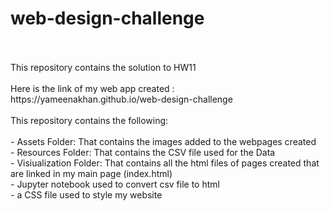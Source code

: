 # web-design-challenge
<br>
<br>
This repository contains the solution to HW11
<br>
<br>
Here is the link of my web app created : https://yameenakhan.github.io/web-design-challenge
<br>
<br>
This repository contains the following:<br><br>
    - Assets Folder: That contains the images added to the webpages created<br>
    - Resources Folder: That contains the CSV file used for the Data<br>
    - Visiualization Folder: That contains all the html files of pages created that are linked in my main page (index.html)<br>
    - Jupyter notebook used to convert csv file to html<br>
    - a CSS file used to style my website<br>
